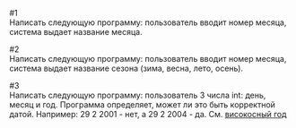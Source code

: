 #1  
Написать следующую программу: пользователь вводит номер месяца, система выдает название месяца.

#2  
Написать следующую программу: пользователь вводит номер месяца, система выдает название сезона (зима, весна, лето, осень).

#3  
Написать следующую программу: пользователь 3 числа int: день, месяц и год. Программа определяет, 
может ли это быть корректной датой. Например: 29 2 2001 - нет, а 29 2 2004 - да.
См. [високосный год](https://ru.wikipedia.org/wiki/%D0%92%D0%B8%D1%81%D0%BE%D0%BA%D0%BE%D1%81%D0%BD%D1%8B%D0%B9_%D0%B3%D0%BE%D0%B4)
